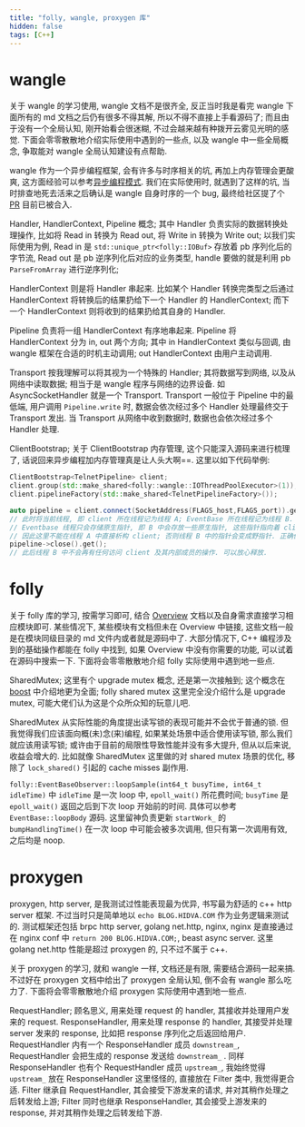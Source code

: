 ```yaml
---
title: "folly, wangle, proxygen 库"
hidden: false
tags: [C++]
---
```



# wangle

关于 wangle 的学习使用, wangle 文档不是很齐全, 反正当时我是看完 wangle 下面所有的 md 文档之后仍有很多不得其解, 所以不得不直接上手看源码了; 而且由于没有一个全局认知, 刚开始看会很迷糊, 不过会越来越有种拨开云雾见光明的感觉. 下面会零零散散地介绍实际使用中遇到的一些点, 以及 wangle 中一些全局概念, 争取能对 wangle 全局认知建设有点帮助.

wangle 作为一个异步编程框架, 会有许多与时序相关的坑, 再加上内存管理会更酸爽, 这方面经验可以参考[异步编程模式]({{site.url}}/2018/08/24/HowToAsync/). 我们在实际使用时, 就遇到了这样的坑, 当时排查地死去活来之后确认是 wangle 自身时序的一个 bug, 最终给社区提了个 [PR](https://github.com/facebook/wangle/pull/136) 目前已被合入.

Handler, HandlerContext, Pipeline 概念; 其中 Handler 负责实际的数据转换处理操作, 比如将 Read in 转换为 Read out, 将 Write in 转换为 Write out; 以我们实际使用为例, Read in 是 `std::unique_ptr<folly::IOBuf>` 存放着 pb 序列化后的字节流, Read out 是 pb 逆序列化后对应的业务类型, handle 要做的就是利用 pb `ParseFromArray` 进行逆序列化;

HandlerContext 则是将 Handler 串起来. 比如某个 Handler 转换完类型之后通过 HandlerContext 将转换后的结果扔给下一个 Handler 的 HandlerContext; 而下一个 HandlerContext 则将收到的结果扔给其自身的 Handler.

Pipeline 负责将一组 HandlerContext 有序地串起来. Pipeline 将 HandlerContext 分为 in, out 两个方向; 其中 in HandlerContext 类似与回调, 由 wangle 框架在合适的时机主动调用; out HandlerContext 由用户主动调用.

Transport 按我理解可以将其视为一个特殊的 Handler; 其将数据写到网络, 以及从网络中读取数据; 相当于是 wangle 程序与网络的边界设备. 如 AsyncSocketHandler 就是一个 Transport. Transport 一般位于 Pipeline 中的最低端, 用户调用 `Pipeline.write` 时, 数据会依次经过多个 Handler 处理最终交于 Transport 发出. 当 Transport 从网络中收到数据时, 数据也会依次经过多个 Handler 处理.

ClientBootstrap; 关于 ClientBootstrap 内存管理, 这个只能深入源码来进行梳理了, 话说回来异步编程加内存管理真是让人头大啊==. 这里以如下代码举例:

```c++
ClientBootstrap<TelnetPipeline> client;
client.group(std::make_shared<folly::wangle::IOThreadPoolExecutor>(1));
client.pipelineFactory(std::make_shared<TelnetPipelineFactory>());

auto pipeline = client.connect(SocketAddress(FLAGS_host,FLAGS_port)).get();
// 此时将当前线程, 即 client 所在线程记为线程 A; EventBase 所在线程记为线程 B.
// Eventbase 线程只会存储原生指针, 即 B 中会存放一些原生指针, 这些指针指向着 client 中的子对象.
// 因此这里不能在线程 A 中直接析构 client; 否则线程 B 中的指针会变成野指针. 正确做法是析构之前先 close, 如下:
pipeline->close().get();
// 此后线程 B 中不会再有任何访问 client 及其内部成员的操作. 可以放心释放.
```


# folly

关于 folly 库的学习, 按需学习即可, 结合 [Overview](https://github.com/facebook/folly/blob/master/folly/docs/Overview.md) 文档以及自身需求直接学习相应模块即可. 某些情况下, 某些模块有文档但未在 Overview 中链接, 这些文档一般是在模块同级目录的 md 文件内或者就是源码中了. 大部分情况下, C++ 编程涉及到的基础操作都能在 folly 中找到, 如果 Overview 中没有你需要的功能, 可以试着在源码中搜索一下. 下面将会零零散散地介绍 folly 实际使用中遇到地一些点.


SharedMutex; 这里有个 upgrade mutex 概念, 还是第一次接触到; 这个概念在 [boost](https://www.boost.org/doc/libs/1_58_0/doc/html/thread/synchronization.html#thread.synchronization.mutex_concepts.upgrade_lockable) 中介绍地更为全面; folly shared mutex 这里完全没介绍什么是 upgrade mutex, 可能大佬们认为这是个众所众知的玩意儿吧.

SharedMutex 从实际性能的角度提出读写锁的表现可能并不会优于普通的锁. 但我觉得我们应该面向概(未)念(来)编程, 如果某处场景中适合使用读写锁, 那么我们就应该用读写锁; 或许由于目前的局限性导致性能并没有多大提升, 但从以后来说, 收益会增大的. 比如就像 SharedMutex 这里做的对 shared mutex 场景的优化, 移除了 `lock_shared()` 引起的 cache misses 副作用.


`folly::EventBaseObserver::loopSample(int64_t busyTime, int64_t idleTime)` 中 `idleTime` 是一次 loop 中, `epoll_wait()` 所花费时间; `busyTime` 是 `epoll_wait()` 返回之后到下次 loop 开始前的时间. 具体可以参考 `EventBase::loopBody` 源码. 这里留神负责更新 `startWork_` 的 `bumpHandlingTime()` 在一次 loop 中可能会被多次调用, 但只有第一次调用有效, 之后均是 noop.

# proxygen

proxygen, http server, 是我测试过性能表现最为优异, 书写最为舒适的 c++ http server 框架. 不过当时只是简单地以 `echo BLOG.HIDVA.COM` 作为业务逻辑来测试的. 测试框架还包括 brpc http server, golang net.http, nginx, nginx 是直接通过在 nginx conf 中 `return 200 BLOG.HIDVA.COM;`, beast async server. 这里 golang net.http 性能是超过 proxygen 的, 只不过不属于 c++.

关于 proxygen 的学习, 就和 wangle 一样, 文档还是有限, 需要结合源码一起来搞. 不过好在 proxygen 文档中给出了 proxygen 全局认知, 倒不会有 wangle 那么吃力了. 下面将会零零散散地介绍 proxygen 实际使用中遇到地一些点.

RequestHandler; 顾名思义, 用来处理 request 的 handler, 其接收并处理用户发来的 request.  ResponseHandler, 用来处理 response 的 handler, 其接受并处理 server 发来的 response, 比如把 response 序列化之后返回给用户. RequestHandler 内有一个 ResponseHandler 成员 `downstream_`, RequestHandler 会把生成的 response 发送给 `downstream_` . 同样 ResponseHandler 也有个 RequestHandler 成员 `upstream_`, 我始终觉得 `upstream_` 放在 ResponseHandler 这里怪怪的, 直接放在 Filter 类中, 我觉得更合适. Filter 继承自 RequestHandler, 其会接受下游发来的请求, 并对其稍作处理之后转发给上游; Filter 同时也继承 ResponseHandler, 其会接受上游发来的 response, 并对其稍作处理之后转发给下游.



